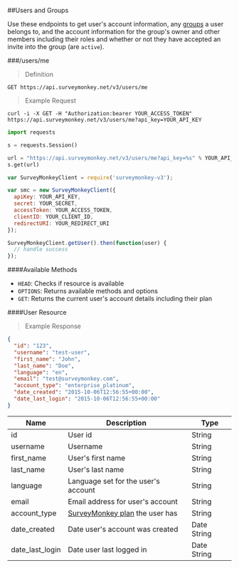 ##Users and Groups

Use these endpoints to get user's account information, any [groups](http://help.surveymonkey.com/articles/en_US/kb/Groups) a user belongs to, and the account information for the group's owner and other members including their roles and whether or not they have accepted an invite into the group (are `active`). 

###/users/me

>Definition

```
GET https://api.surveymonkey.net/v3/users/me
```

>Example Request

```shell
curl -i -X GET -H "Authorization:bearer YOUR_ACCESS_TOKEN" https://api.surveymonkey.net/v3/users/me?api_key=YOUR_API_KEY
```

```python
import requests

s = requests.Session()

url = "https://api.surveymonkey.net/v3/users/me?api_key=%s" % YOUR_API_KEY
s.get(url)
```

```js
var SurveyMonkeyClient = require('surveymonkey-v3');

var smc = new SurveyMonkeyClient({
  apiKey: YOUR_API_KEY,
  secret: YOUR_SECRET,
  accessToken: YOUR_ACCESS_TOKEN,
  clientID: YOUR_CLIENT_ID,
  redirectURI: YOUR_REDIRECT_URI
});

SurveyMonkeyClient.getUser().then(function(user) {
  // handle success
});
```

####Available Methods

 * `HEAD`: Checks if resource is available
 * `OPTIONS`: Returns available methods and options
 * `GET`: Returns the current user's account details including their plan

####User Resource

>Example Response

```json
{
  "id": "123",
  "username": "test-user",
  "first_name": "John",
  "last_name": "Doe",
  "language": "en",
  "email": "test@surveymonkey.com",
  "account_type": "enterprise_platinum",
  "date_created": "2015-10-06T12:56:55+00:00",
  "date_last_login": "2015-10-06T12:56:55+00:00"
}
```

Name | Description | Type
------ | ------- | -------
id | User id | String
username | Username | String
first_name | User's first name | String
last_name | User's last name | String
language | Language set for the user's account | String
email | Email address for user's account | String
account_type | [SurveyMonkey plan](https://www.surveymonkey.com/pricing/?ut_source=dev_portal&amp;ut_source2=docs) the user has | String
date_created | Date user's account was created | Date String
date_last_login | Date user last logged in | Date String